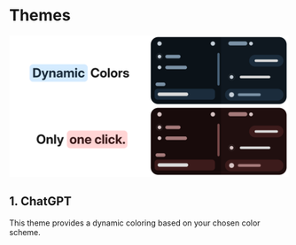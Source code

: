 # Themes


![ChatGPT](/images/thumbnail.png)
## 1. ChatGPT
This theme provides a dynamic coloring based on your chosen color scheme. 